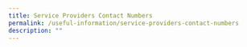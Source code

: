 ```yaml
---
title: Service Providers Contact Numbers
permalink: /useful-information/service-providers-contact-numbers
description: ""
---
```

